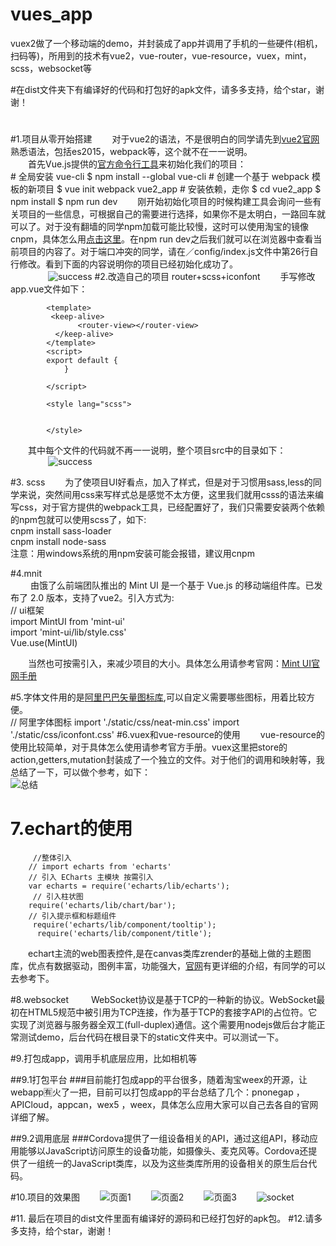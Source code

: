# vues_app
vuex2做了一个移动端的demo，并封装成了app并调用了手机的一些硬件(相机，扫码等)，所用到的技术有vue2，vue-router，vue-resource，vuex，mint，scss，websocket等


#在dist文件夹下有编译好的代码和打包好的apk文件，请多多支持，给个star，谢谢！
#
#1.项目从零开始搭建
&emsp;&emsp;对于vue2的语法，不是很明白的同学请先到[vue2官网](https://cn.vuejs.org/v2/guide/ "vuejs官网")熟悉语法，包括es2015，webpack等，这个就不在一一说明。   
&emsp;&emsp;首先Vue.js提供的[官方命令行工具](https://github.com/vuejs/vue-cli)来初始化我们的项目：   
        # 全局安装 vue-cli
        $ npm install --global vue-cli
        # 创建一个基于 webpack 模板的新项目
        $ vue init webpack vue2_app
        # 安装依赖，走你
        $ cd vue2_app
        $ npm install
        $ npm run dev
&emsp;&emsp;刚开始初始化项目的时候构建工具会询问一些有关项目的一些信息，可根据自己的需要进行选择，如果你不是太明白，一路回车就可以了。对于没有翻墙的同学npm加载可能比较慢，这时可以使用淘宝的镜像cnpm，具体怎么用[点击这里](https://npm.taobao.org/)。在npm run dev之后我们就可以在浏览器中查看当前项目的内容了。对于端口冲突的同学，请在／config/index.js文件中第26行自行修改。看到下面的内容说明你的项目已经初始化成功了。   
&emsp;&emsp;&emsp;&emsp; ![success](https://github.com/raintao/vue2_app/blob/master/src/assets/11.png?raw=true)
#2.改造自己的项目 router+scss+iconfont
&emsp;&emsp;手写修改app.vue文件如下：         


            <template>   
             <keep-alive>   
                   <router-view></router-view>
              </keep-alive>
            </template>
            <script>
  	        export default {
                }

            </script>

            <style lang="scss">


            </style>


&emsp;&emsp;其中每个文件的代码就不再一一说明，整个项目src中的目录如下：   
&emsp;&emsp;&emsp;&emsp; ![success](https://github.com/raintao/vue2_app/blob/master/src/assets/1.png?raw=true)

#3. scss
&emsp;&emsp;为了使项目UI好看点，加入了样式，但是对于习惯用sass,less的同学来说，突然间用css来写样式总是感觉不太方便，这里我们就用csss的语法来编写css，对于官方提供的webpack工具，已经配置好了，我们只需要安装两个依赖的npm包就可以使用scss了，如下:    
        cnpm install sass-loader    
        cnpm install node-sass      
        注意：用windows系统的用npm安装可能会报错，建议用cnpm

#4.mnit            
&emsp;&emsp; 由饿了么前端团队推出的 Mint UI 是一个基于 Vue.js 的移动端组件库。已发布了 2.0 版本，支持了vue2。引入方式为:   
        // ui框架  
          import MintUI from 'mint-ui'   
          import 'mint-ui/lib/style.css'   
          Vue.use(MintUI)

&emsp;&emsp;当然也可按需引入，来减少项目的大小。具体怎么用请参考官网：[Mint UI官网手册](http://mint-ui.github.io/docs/#!/zh-cn2)

#5.字体文件用的是[阿里巴巴矢量图标库](http://www.iconfont.cn/),可以自定义需要哪些图标，用着比较方便。    
            // 阿里字体图标
            import './static/css/neat-min.css'
            import './static/css/iconfont.css'
#6.vuex和vue-resource的使用
&emsp;&emsp;vue-resource的使用比较简单，对于具体怎么使用请参考官方手册。vuex这里把store的action,getters,mutation封装成了一个独立的文件。对于他们的调用和映射等，我总结了一下，可以做个参考，如下：   
  ![总结](https://github.com/raintao/vue2_app/blob/master/src/assets/6.png?raw=true)

# 7.echart的使用

         //整体引入  
        // import echarts from 'echarts'  
        // 引入 ECharts 主模块 按需引入        
        var echarts = require('echarts/lib/echarts');   
         // 引入柱状图        
        require('echarts/lib/chart/bar');   
        // 引入提示框和标题组件  
         require('echarts/lib/component/tooltip');   
          require('echarts/lib/component/title');
&emsp;&emsp;echart主流的web图表控件,是在canvas类库zrender的基础上做的主题图库，优点有数据驱动，图例丰富，功能强大，[官网](http://echarts.baidu.com/index.html)有更详细的介绍，有同学的可以去参考下。

#8.websocket
&emsp;&emsp; WebSocket协议是基于TCP的一种新的协议。WebSocket最初在HTML5规范中被引用为TCP连接，作为基于TCP的套接字API的占位符。它实现了浏览器与服务器全双工(full-duplex)通信。这个需要用nodejs做后台才能正常测试demo，后台代码在根目录下的static文件夹中。可以测试一下。  

#9.打包成app，调用手机底层应用，比如相机等

##9.1打包平台
###目前能打包成app的平台很多，随着淘宝weex的开源，让webapp🈶️火了一把，目前可以打包成app的平台总结了几个：pnonegap ，APICloud，appcan，wex5 ，weex，具体怎么应用大家可以自己去各自的官网详细了解。

##9.2调用底层
###Cordova提供了一组设备相关的API，通过这组API，移动应用能够以JavaScript访问原生的设备功能，如摄像头、麦克风等。Cordova还提供了一组统一的JavaScript类库，以及为这些类库所用的设备相关的原生后台代码。

#10.项目的效果图
&emsp;&emsp;![页面1](https://github.com/raintao/vue2_app/blob/master/src/assets/2.png?raw=true)
&emsp;&emsp;![页面2](https://github.com/raintao/vue2_app/blob/master/src/assets/3.png?raw=true)
&emsp;&emsp;![页面3](https://github.com/raintao/vue2_app/blob/master/src/assets/4.png?raw=true)
&emsp;&emsp;![socket](https://github.com/raintao/vue2_app/blob/master/src/assets/5.png?raw=true)

#11. 最后在项目的dist文件里面有编译好的源码和已经打包好的apk包。
#12.请多多支持，给个star，谢谢！
